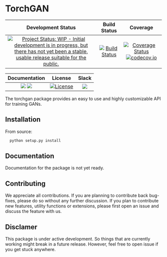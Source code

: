 # TorchGAN

| **Development Status** | **Build Status** | **Coverage** |
|:----------------------:|:----------------:|:------------:|
|[![Project Status: WIP - Initial development is in progress, but there has not yet been a stable, usable release suitable for the public.](http://www.repostatus.org/badges/latest/wip.svg)](http://www.repostatus.org/#wip)|[![Build Status](https://travis-ci.com/Aniket1998/TorchGAN.svg?token=xxgQKWvvVHy2q3GrDsMR&branch=master)](https://travis-ci.com/Aniket1998/TorchGAN)|[![Coverage Status](https://coveralls.io/repos/Aniket1998/TorchGAN/badge.svg?branch=master&service=github)](https://coveralls.io/github/Aniket1998/TorchGAN?branch=master) [![codecov.io](http://codecov.io/github/Aniket1998/TorchGAN/coverage.svg?branch=master)](http://codecov.io/github/Aniket1998/TorchGAN?branch=master)|

| **Documentation** | **License** | **Slack** |
|:-----------------:|:-----------:|:---------:|
|[![](https://img.shields.io/badge/docs-stable-blue.svg)](https://torchgan.github.io/stable/) [![](https://img.shields.io/badge/docs-latest-blue.svg)](https://torchgan.github.io/latest/)|[![License](http://img.shields.io/badge/license-MIT-brightgreen.svg?style=flat)](LICENSE)|[![](https://img.shields.io/badge/chat-on%20slack-yellow.svg)](https://torchgan.slack.com/)|

The torchgan package provides an easy to use and highly customizable API for training GANs.

## Installation

From source:

```bash
  python setup.py install
```

## Documentation

Documentation for the package is not yet ready.

## Contributing

We appreciate all contributions. If you are planning to contribute back bug-fixes, please do so without any further discussion. If you plan to contribute new features, utility functions or extensions, please first open an issue and discuss the feature with us.

## Disclamer

This package is under active development. So things that are currently working might break in a future release. However, feel free to open issue if you get stuck anywhere.
